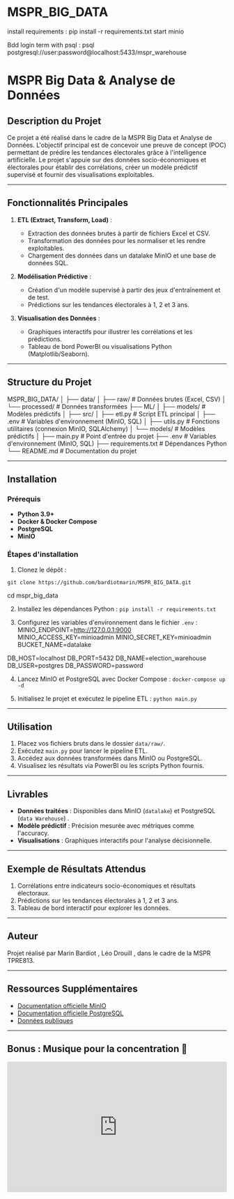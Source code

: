 # MSPR_BIG_DATA

install requirements : 
pip install -r requirements.txt
start minio


Bdd login term with psql : psql postgresql://user:password@localhost:5433/mspr_warehouse





# MSPR Big Data & Analyse de Données

## Description du Projet

Ce projet a été réalisé dans le cadre de la MSPR Big Data et Analyse de Données. 
L'objectif principal est de concevoir une preuve de concept (POC) permettant de prédire les tendances électorales grâce à l'intelligence artificielle. 
Le projet s'appuie sur des données socio-économiques et électorales pour établir des corrélations, créer un modèle prédictif supervisé et fournir des visualisations exploitables.

---

## Fonctionnalités Principales

1. **ETL (Extract, Transform, Load)** :
   - Extraction des données brutes à partir de fichiers Excel et CSV.
   - Transformation des données pour les normaliser et les rendre exploitables.
   - Chargement des données dans un datalake MinIO et une base de données SQL.

2. **Modélisation Prédictive** :
   - Création d'un modèle supervisé à partir des jeux d'entraînement et de test.
   - Prédictions sur les tendances électorales à 1, 2 et 3 ans.

3. **Visualisation des Données** :
   - Graphiques interactifs pour illustrer les corrélations et les prédictions.
   - Tableau de bord PowerBI ou visualisations Python (Matplotlib/Seaborn).

---

## Structure du Projet

MSPR_BIG_DATA/
│
├── data/
│ ├── raw/ # Données brutes (Excel, CSV)
│ └── processed/ # Données transformées
├── ML/
│ ├── models/ # Modèles prédictifs
│
├── src/
│ ├── etl.py # Script ETL principal
│ ├── .env # Variables d'environnement (MinIO, SQL)
│ ├── utils.py # Fonctions utilitaires (connexion MinIO, SQLAlchemy)
│ └── models/ # Modèles prédictifs
│
├── main.py # Point d'entrée du projet
├── .env # Variables d'environnement (MinIO, SQL)
├── requirements.txt # Dépendances Python
└── README.md # Documentation du projet



---

## Installation

### Prérequis

- **Python 3.9+**
- **Docker & Docker Compose**
- **PostgreSQL**
- **MinIO**

### Étapes d'installation

1. Clonez le dépôt :

```git clone https://github.com/bardiotmarin/MSPR_BIG_DATA.git ```

cd mspr_big_data 



2. Installez les dépendances Python :
``` pip install -r requirements.txt ```



3. Configurez les variables d'environnement dans le fichier `.env` :
MINIO_ENDPOINT=http://127.0.0.1:9000
MINIO_ACCESS_KEY=minioadmin
MINIO_SECRET_KEY=minioadmin
BUCKET_NAME=datalake

DB_HOST=localhost
DB_PORT=5432
DB_NAME=election_warehouse
DB_USER=postgres
DB_PASSWORD=password


4. Lancez MinIO et PostgreSQL avec Docker Compose :
```docker-compose up -d ```


5. Initialisez le projet et exécutez le pipeline ETL :
```python main.py```


---

## Utilisation

1. Placez vos fichiers bruts dans le dossier `data/raw/`.
2. Exécutez `main.py` pour lancer le pipeline ETL.
3. Accédez aux données transformées dans MinIO ou PostgreSQL.
4. Visualisez les résultats via PowerBI ou les scripts Python fournis.

---

## Livrables

- **Données traitées** : Disponibles dans MinIO (`datalake`) et PostgreSQL (`data Warehouse`) .
- **Modèle prédictif** : Précision mesurée avec métriques comme l'accuracy.
- **Visualisations** : Graphiques interactifs pour l'analyse décisionnelle.

---

## Exemple de Résultats Attendus

1. Corrélations entre indicateurs socio-économiques et résultats électoraux.
2. Prédictions sur les tendances électorales à 1, 2 et 3 ans.
3. Tableau de bord interactif pour explorer les données.

---

## Auteur

Projet réalisé par Marin Bardiot , Léo Drouill ,  dans le cadre de la MSPR TPRE813.

---

## Ressources Supplémentaires

- [Documentation officielle MinIO](https://docs.min.io)
- [Documentation officielle PostgreSQL](https://www.postgresql.org/docs/)
- [Données publiques](https://www.data.gouv.fr)

---

## Bonus : Musique pour la concentration 🎵

<iframe title="deezer-widget" src="https://widget.deezer.com/widget/auto/track/3059826821" width="100%" height="300" frameborder="0" allowtransparency="true" allow="encrypted-media; clipboard-write"></iframe>





